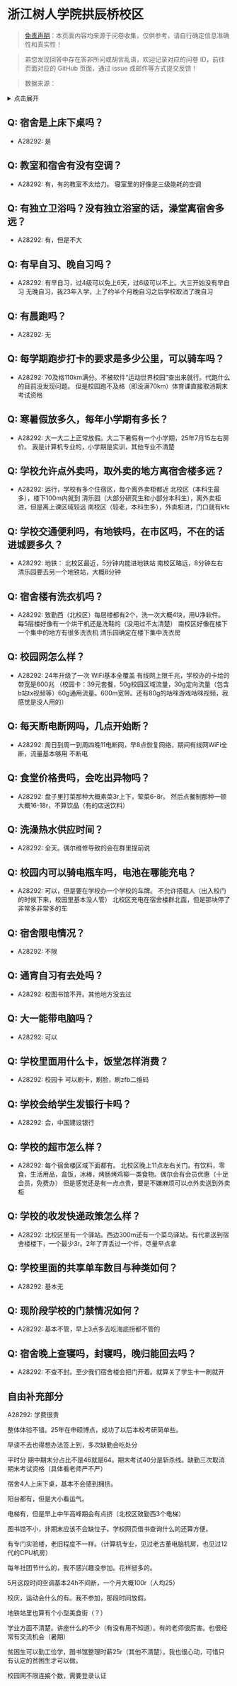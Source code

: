 # 浙江树人学院拱辰桥校区

> [免责声明](https://colleges.chat/#_3)：本页面内容均来源于问卷收集，仅供参考，请自行确定信息准确性和真实性！

> 若您发现回答中存在答非所问或胡言乱语，欢迎记录对应的问卷 ID，前往页面对应的 GitHub 页面，通过 issue 或邮件等方式提交反馈！

> 数据来源：

<details><summary>点击展开</summary>
<ul>
<li>A28292: 匿名 (2025 年 05 月)</li>
</ul>
</details>

## Q: 宿舍是上床下桌吗？

- A28292: 是

## Q: 教室和宿舍有没有空调？

- A28292: 有，有的教室不太给力。
寝室里的好像是三级能耗的空调

## Q: 有独立卫浴吗？没有独立浴室的话，澡堂离宿舍多远？

- A28292: 有，但是不大

## Q: 有早自习、晚自习吗？

- A28292: 有早自习，过4级可以免上6天，过6级可以不上。大三开始没有早自习
无晚自习，我23年入学，上了约半个月晚自习之后学校取消了晚自习

## Q: 有晨跑吗？

- A28292: 无

## Q: 每学期跑步打卡的要求是多少公里，可以骑车吗？

- A28292: 70及格110km满分。不被软件“运动世界校园”查出来就行。代跑什么的目前没发现问题。
但是校园跑不及格（即没满70km）体育课直接取消期末考试资格

## Q: 寒暑假放多久，每年小学期有多长？

- A28292: 大一大二上正常放假。大二下暑假有一个小学期，25年7月15左右房价。
我是计算机专业的，小学期是实训，其他专业不清楚

## Q: 学校允许点外卖吗，取外卖的地方离宿舍楼多远？

- A28292: 运行，学校有多个住宿区，每个离外卖柜都近
北校区（本科生最多），楼下100m内就到
清乐园（大部分研究生和小部分本科生），离外卖柜进，但是离上课区域较远
南校区（较老，本科生多），外卖柜进，门口就有kfc

## Q: 学校交通便利吗，有地铁吗，在市区吗，不在的话进城要多久？

- A28292: 地铁：
北校区最近，5分钟内能进地铁站
南校区略远，8分钟左右
清乐园要去另一个地铁站，大概8分钟

## Q: 宿舍楼有洗衣机吗？

- A28292: 致勤西（北校区）每层楼都有2个，洗一次大概4块，用U净软件。每5层楼好像有一个烘干机还是洗鞋的（没用过不太清楚）
南校区好像在楼下一个集中的地方有很多洗衣机
清乐园确定在楼下集中洗衣房

## Q: 校园网怎么样？

- A28292: 24年升级了一次
WiFi基本全覆盖
有线网上限千兆，学校办的卡给的带宽是600兆
（校园卡：39元套餐，50g校园区域流量，30g定向流量（包含b站tx视频等）60g通用流量。600m宽带。还有80g的咕咪游戏咕咪视频，我感觉是没人用的）

## Q: 每天断电断网吗，几点开始断？

- A28292: 周日到周一到周四晚11电断网，早8点恢复网络，期间有线网WiFi全断，流量基本够用
不断电

## Q: 食堂价格贵吗，会吃出异物吗？

- A28292: 盘子里打菜那种大概素菜3r上下，荤菜6-8r。
然后点餐制那种一顿大概16-18r，不算饮品（有的店送饮料）

## Q: 洗澡热水供应时间？

- A28292: 全天。偶尔维修导致的会在群里提前说

## Q: 校园内可以骑电瓶车吗，电池在哪能充电？

- A28292: 可以，但是要在学校办一个学校的车牌。
不允许搭载人（出入校门的时候下来，校园里基本没人管）
北校区充电在宿舍楼群北面，但是那块停了非常多非常多的车

## Q: 宿舍限电情况？

- A28292: 不限

## Q: 通宵自习有去处吗？

- A28292: 校图书馆不开。其他地方没去过

## Q: 大一能带电脑吗？

- A28292: 可以

## Q: 学校里面用什么卡，饭堂怎样消费？

- A28292: 校园卡
可以刷卡，刷脸，刷zfb二维码

## Q: 学校会给学生发银行卡吗？

- A28292: 会，中国建设银行

## Q: 学校的超市怎么样？

- A28292: 每个宿舍楼区域下面都有。
北校区晚上11点左右关门。有饮料，零食，生活用品，盒饭，冰棒，烤肠烤鸡柳一类食物。偶尔会有会员优惠（十足会员，免费办）
但是感觉还是有一点点贵，要是不嫌麻烦可以点外卖送到外卖柜

## Q: 学校的收发快递政策怎么样？

- A28292: 北校区里有一个驿站。西边300m还有一个菜鸟驿站。有代拿送到宿舍楼楼下，一个最少3r。2年了弄丢过一个件，尽量早点拿

## Q: 学校里面的共享单车数目与种类如何？

- A28292: 基本无

## Q: 现阶段学校的门禁情况如何？

- A28292: 基本不管，早上3点多去吃海底捞都不管的

## Q: 宿舍晚上查寝吗，封寝吗，晚归能回去吗？

- A28292: 不查不封。至少我们宿舍楼会把门开着。就算关了学生卡一刷就开

## 自由补充部分

A28292: 学费很贵

整体体验不错。25年在申硕博点，成功了以后本校考研简单些。

早读不去也得想办法签上到，多次缺勤会吃处分

平时分 期中期末分占比不是46就是64。期末考试40分是斩杀线。缺勤三次取消期末考试资格（具体看老师严不严）

宿舍4人上床下桌，基本不会感到拥挤。

阳台都有，但是大小看运气。

电梯有，但是早上中午高峰期会有点挤（北校区致勤西3个电梯）

图书馆不小，非期末应该不会缺位子。学校网页借书查询什么的还算方便。

有专门实验楼，老旧程度不一样。（计算机专业，见过老古董电脑机房，也见过12代的CPU机房）

每年社团节什么的，我不感兴趣没参加。花样挺多的。

5月这段时间空调基本24h不间断，一个月大概100r（人均25）

校庆，运动会什么的有。我不参加，那段时间放假。

地铁站里也算有个小型美食街（？）

学业方面不清楚。讲座什么的不少（有没有用不知道）。有的老师很厉害。也很经常有交流机会（暑期）

贫困生可以勤工俭学，图书馆整理时薪25r（其他不清楚）。我也很心动，可惜只有认定的贫困生才可以做。

校园网不限连接个数，需要登录认证